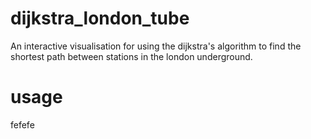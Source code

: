 # dijkstra_london_tube
An interactive visualisation for using the dijkstra's algorithm to find the shortest path between stations in the london underground.

# usage
 fefefe
